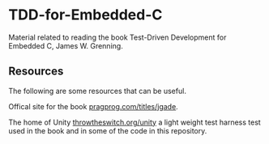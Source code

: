 # TDD-for-Embedded-C
Material related to reading the book Test-Driven Development for Embedded C, James W. Grenning.

## Resources
The following are some resources that can be useful.

Offical site for the book [pragprog.com/titles/jgade](http://www.pragprog.com/titles/jgade).

The home of Unity [throwtheswitch.org/unity](http://www.throwtheswitch.org/unity) a light weight test harness test used in the book and in some of the code in this repository.

